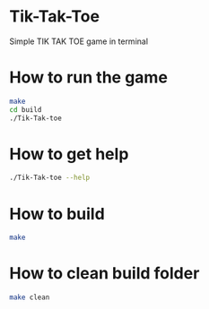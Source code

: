 # Tik-Tak-Toe
Simple TIK TAK TOE game in terminal

# How to run the game
```sh
make
cd build
./Tik-Tak-toe
```

# How to get help
```sh
./Tik-Tak-toe --help
```

# How to build
```sh
make
```

# How to clean build folder
```sh
make clean
```

